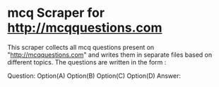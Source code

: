 # mcq Scraper for http://mcqquestions.com

This scraper collects all mcq questions present on "http://mcqquestions.com" and writes them in separate files based on different topics.
The questions are written in the form :

Question:
Option(A)
Option(B)
Option(C)
Option(D)
Answer: